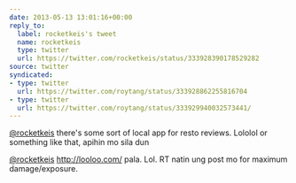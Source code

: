 ```yaml
---
date: 2013-05-13 13:01:16+00:00
reply_to:
  label: rocketkeis's tweet
  name: rocketkeis
  type: twitter
  url: https://twitter.com/rocketkeis/status/333928390178529282
source: twitter
syndicated:
- type: twitter
  url: https://twitter.com/roytang/status/333928862255816704
- type: twitter
  url: https://twitter.com/roytang/status/333929940032573441/
---
```


[@rocketkeis](https://twitter.com/rocketkeis/) there's some sort of local app for resto reviews. Lololol or something like that, apihin mo sila dun

[@rocketkeis](https://twitter.com/rocketkeis/) http://looloo.com/ pala. Lol. RT natin ung post mo for maximum damage/exposure.